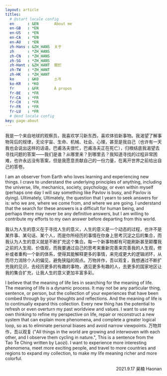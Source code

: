 ```yaml
---
layout: article
titles:
  # @start locale config
  en      : &EN       About me
  en-GB   : *EN
  en-US   : *EN
  en-CA   : *EN
  en-AU   : *EN
  zh-Hans : &ZH_HANS  关于
  zh      : *ZH_HANS
  zh-CN   : *ZH_HANS
  zh-SG   : *ZH_HANS
  zh-Hant : &ZH_HANT  關於
  zh-TW   : *ZH_HANT
  zh-HK   : *ZH_HANT
  ko      : &KO       소개
  ko-KR   : *KO
  fr      : &FR       À propos
  fr-BE   : *FR
  fr-CA   : *FR
  fr-CH   : *FR
  fr-FR   : *FR
  fr-LU   : *FR
  # @end locale config
key: page-about
---
```


我是一个来自地球的观察员，我喜欢学习新东西，喜欢体验新事物。我渴望了解事物背后的规律，无论宇宙、生命、机械、社会、心理，甚至是我自己（也许有一天我也会说出这样的话语，巴甫洛夫很忙，巴甫洛夫正在死亡），归根结底我渴望去寻找问题的答案——我们是谁？从哪里来？到哪里去？我知道寻找的过程非常困难，也许永远没有答案，但是我愿意贡献自己的一份力量，在离开世界之前给出自己的答卷。

I am an observer from Earth who loves learning and experiencing new things. I crave to understand the underlying principles of anything, including the universe, life, mechanics, society, psychology, or even within myself (perhaps one day I will say something like Pavlov is busy, and Pavlov is dying). Ultimately, Ultimately, the question that I yearn to seek answers for is: who we are, where we come from, and where we are going. I understand that the search for these answers is a difficult for human being, and perhaps there may never be any definitive answers, but I am willing to contribute my efforts to my own answer before departing from this world.


我认为人生的意义在于寻找人生的意义，人生的意义是一个动态的过程，也许不是某件事、某句话、某个人，而是你所经历的事情在你身上思考沉淀之后的集合，而我认为人生的意义就是不断扩充这个集合。每一个新事物都有可能刷新甚至颠覆我之前的人生观、价值观，而我要通过自己的思考来重新完善来完善我的人生观，修补或者重构一个新的体系，使得其能解释更多的事情，来完成更大的逻辑闭环，从而尽力消除个人的偏见，避免狭隘的观点。万物并作，吾以观复，我想通过不断扩充我的见识，去经历更多的有趣的事物，遇见更多有趣的人，去更多的国家地区让我的集合扩充，让我人生的意义更加丰富多彩。

I believe that the meaning of life lies in searching for the meaning of life. The meaning of life is a dynamic process. It may not be any particular thing, sentence, or person, but the collection of your experiences that have been combed through by your thoughts and reflections. And the meaning of life is to continually expand this collection. Every new thing has the potential to refresh or even overturn my past worldview and values. I want to use my own thinking to refine my perspective on life, repair or reconstruct a new system that can explain more phenomena, and complete a greater logical loop, so as to eliminate personal biases and avoid narrow viewpoints. 万物并作，吾以观复 ("All things in the world are growing and interwoven with each other, and I observe them cycling in nature.", This is a sentence from the Tao Te Ching written by Laozi). I want to experience more interesting phenomena, meet more exciting people, and travel to more countries and regions to expand my collection, to make my life meaning richer and more colorful.

<p align=right>2021.9.17 昊楠 Haonan</p>
